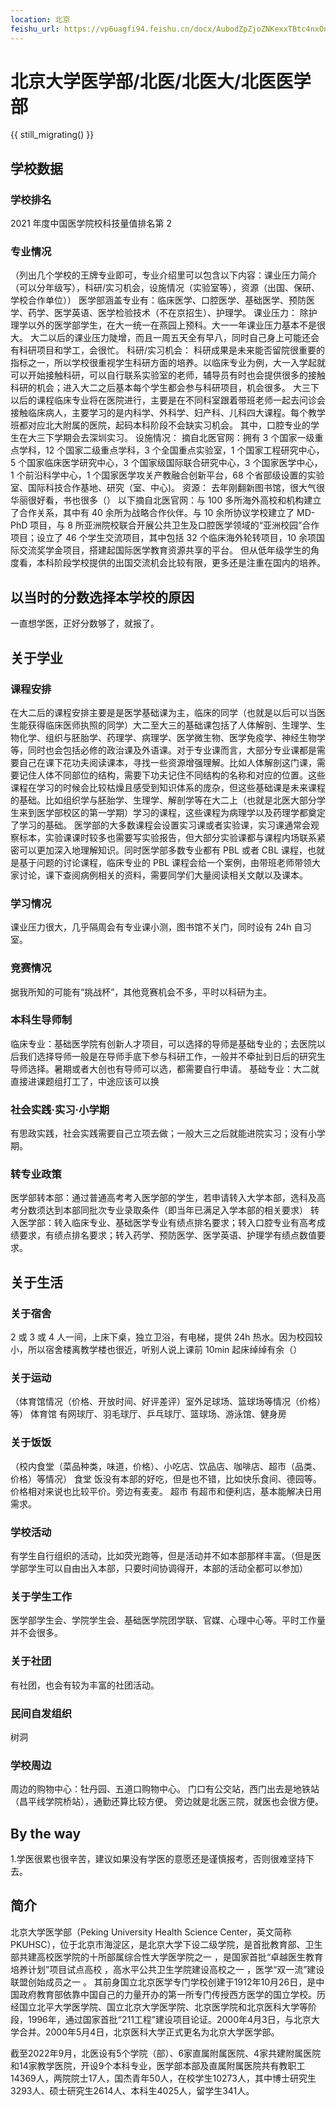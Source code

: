 ```yaml
---
location: 北京
feishu_url: https://vp6uagfi94.feishu.cn/docx/AubodZpZjoZNKexxTBtc4nxOn4e
---
```


# 北京大学医学部/北医/北医大/北医医学部

{{ still_migrating() }}

## 学校数据

### 学校排名

2021 年度中国医学院校科技量值排名第 2

### 专业情况

（列出几个学校的王牌专业即可，专业介绍里可以包含以下内容：课业压力简介（可以分年级写），科研/实习机会，设施情况（实验室等），资源（出国、保研、学校合作单位））
医学部涵盖专业有：临床医学、口腔医学、基础医学、预防医学、药学、医学英语、医学检验技术（不在京招生）、护理学。
课业压力：
除护理学以外的医学部学生，在大一统一在燕园上预科。大一一年课业压力基本不是很大。
大二以后的课业压力陡增，而且一周五天全有早八，同时自己身上可能还会有科研项目和学工，会很忙。
科研/实习机会：
科研成果是未来能否留院很重要的指标之一，所以学校很重视学生科研方面的培养。以临床专业为例，大一入学起就可以开始接触科研，可以自行联系实验室的老师，辅导员有时也会提供很多的接触科研的机会；进入大二之后基本每个学生都会参与科研项目，机会很多。
大三下以后的课程临床专业将在医院进行，主要是在不同科室跟着带班老师一起去问诊会接触临床病人，主要学习的是内科学、外科学、妇产科、儿科四大课程。每个教学班都对应北大附属的医院，起码本科阶段不会缺实习机会。
其中，口腔专业的学生在大三下学期会去深圳实习。
设施情况：
摘自北医官网：拥有 3 个国家一级重点学科，12 个国家二级重点学科，3 个全国重点实验室，1 个国家工程研究中心，5 个国家临床医学研究中心，3 个国家级国际联合研究中心，3 个国家医学中心，1 个前沿科学中心，1 个国家医学攻关产教融合创新平台，68 个省部级设置的实验室、国际科技合作基地、研究（室、中心)。
资源：
去年刚翻新图书馆，很大气很华丽很好看，书也很多（）
以下摘自北医官网：与 100 多所海外高校和机构建立了合作关系，其中有 40 余所为战略合作伙伴。与 10 余所协议学校建立了 MD-PhD 项目，与 8 所亚洲院校联合开展公共卫生及口腔医学领域的“亚洲校园”合作项目；设立了 46 个学生交流项目，其中包括 32 个临床海外轮转项目，10 余项国际交流奖学金项目，搭建起国际医学教育资源共享的平台。
但从低年级学生的角度看，本科阶段学校提供的出国交流机会比较有限，更多还是注重在国内的培养。

## 以当时的分数选择本学校的原因

一直想学医，正好分数够了，就报了。

## 关于学业

### 课程安排

在大二后的课程安排主要是是医学基础课为主，临床的同学（也就是以后可以当医生能获得临床医师执照的同学）大二至大三的基础课包括了人体解剖、生理学、生物化学、组织与胚胎学、药理学、病理学、医学微生物、医学免疫学、神经生物学等，同时也会包括必修的政治课及外语课。对于专业课而言，大部分专业课都是需要自己在课下花功夫阅读课本，寻找一些资源增强理解。比如人体解剖这门课，需要记住人体不同部位的结构，需要下功夫记住不同结构的名称和对应的位置。这些课程在学习的时候会比较枯燥且感受到知识体系的庞杂，但这些基础课是未来课程的基础。比如组织学与胚胎学、生理学、解剖学等在大二上（也就是北医大部分学生来到医学部校区的第一学期）学习的课程，这些课程为病理学以及药理学都奠定了学习的基础。
医学部的大多数课程会设置实习课或者实验课，实习课通常会观察标本，实验课课时较多也需要写实验报告，但大部分实验课都与课程内场联系紧密可以更加深入地理解知识。同时医学部多数专业都有 PBL 或者 CBL 课程，也就是基于问题的讨论课程，临床专业的 PBL 课程会给一个案例，由带班老师带领大家讨论，课下查阅病例相关的资料，需要同学们大量阅读相关文献以及课本。

### 学习情况

课业压力很大，几乎隔周会有专业课小测，图书馆不关门，同时设有 24h 自习室。

### 竞赛情况

据我所知的可能有“挑战杯”，其他竞赛机会不多，平时以科研为主。

### 本科生导师制

临床专业：基础医学院有创新人才项目，可以选择的导师是基础专业的；去医院以后我们选择导师一般是在导师手底下参与科研工作，一般并不牵扯到日后的研究生导师选择。暑期或者大创也有导师可以选，都需要自行申请。
基础专业：大二就直接进课题组打工了，中途应该可以换

### 社会实践·实习·小学期

有思政实践，社会实践需要自己立项去做；一般大三之后就能进院实习；没有小学期。

### 转专业政策

医学部转本部：通过普通高考考入医学部的学生，若申请转入大学本部，选科及高考分数须达到本部同批次专业录取条件（即当年已满足入学本部的相关要求）
转入医学部：转入临床专业、基础医学专业有绩点排名要求；转入口腔专业有高考成绩要求，有绩点排名要求；转入药学、预防医学、医学英语、护理学有绩点数值要求。

## 关于生活

### 关于宿舍

2 或 3 或 4 人一间，上床下桌，独立卫浴，有电梯，提供 24h 热水。因为校园较小，所以宿舍楼离教学楼也很近，听别人说上课前 10min 起床绰绰有余（）

### 关于运动

（体育馆情况（价格、开放时间、好评差评）室外足球场、篮球场等情况（价格）等）
体育馆
有网球厅、羽毛球厅、乒乓球厅、篮球场、游泳馆、健身房

### 关于饭饭

（校内食堂（菜品种类，味道，价格）、小吃店、饮品店、咖啡店、超市（品类、价格）等情况）
食堂
饭没有本部的好吃，但是也不错，比如快乐食间、德园等。价格相对来说也比较平价。旁边有麦麦。
超市
有超市和便利店，基本能解决日用需求。

### 学校活动

有学生自行组织的活动，比如荧光跑等，但是活动并不如本部那样丰富。（但是医学部学生可以自由出入本部，只要时间协调得开，本部的活动全都可以参加）

### 关于学生工作

医学部学生会、学院学生会、基础医学院团学联、官媒、心理中心等。平时工作量并不会很多。

### 关于社团

有社团，也会有较为丰富的社团活动。

### 民间自发组织

树洞

### 学校周边

周边的购物中心：牡丹园、五道口购物中心。
门口有公交站，西门出去是地铁站（昌平线学院桥站），通勤还算比较方便。
旁边就是北医三院，就医也会很方便。

## By the way

1.学医很累也很辛苦，建议如果没有学医的意愿还是谨慎报考，否则很难坚持下去。

## 简介

北京大学医学部（Peking University Health Science Center，英文简称PKUHSC），位于北京市海淀区，是北京大学下设二级学院，是首批教育部、卫生部共建高校医学院的十所部属综合性大学医学院之一  ，是国家首批“卓越医生教育培养计划”项目试点高校  ，高水平公共卫生学院建设高校之一  ，医学“双一流”建设联盟创始成员之一  。
其前身国立北京医学专门学校创建于1912年10月26日，是中国政府教育部依靠中国自己的力量开办的第一所专门传授西方医学的国立学校。历经国立北平大学医学院、国立北京大学医学院、北京医学院和北京医科大学等阶段，1996年，通过国家首批“211工程”建设项目论证。2000年4月3日，与北京大学合并。2000年5月4日，北京医科大学正式更名为北京大学医学部。

截至2022年9月，北医设有5个学院（部）、6家直属附属医院、4家共建附属医院和14家教学医院，开设9个本科专业，医学部本部及直属附属医院共有教职工14369人，两院院士17人，国杰青年50人，在校学生10273人，其中博士研究生3293人、硕士研究生2614人、本科生4025人，留学生341人。
